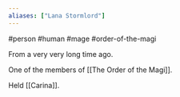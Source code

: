 ```yaml
---
aliases: ["Lana Stormlord"]
---
```

#person #human #mage #order-of-the-magi

From a very very long time ago.

One of the members of [[The Order of the Magi]].

Held [[Carina]].